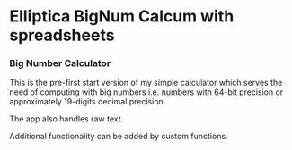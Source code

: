 # Elliptica BigNum Calcum with spreadsheets
### Big Number Calculator

This is the pre-first start version of my simple calculator which serves
the need of computing with big numbers i.e. numbers with 64-bit precision
or approximately 19-digits decimal precision.

The app also handles raw text.

Additional functionality can be added by custom functions.
